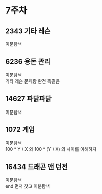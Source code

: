 # 7주차
## 2343 기타 레슨
이분탐색

## 6236 용돈 관리
이분탐색
<br/>
기타 레슨 문제랑 완전 똑같음

## 14627 파닭파닭
이분탐색

## 1072 게임
이분탐색
<br/>
100 * Y / X 와 100 * (Y / X) 의 차이를 이해하자

## 16434 드래곤 앤 던전
이분탐색
<br/>
end 먼저 찾고 이분탐색
